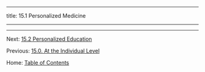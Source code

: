 ----------

title: 15.1 Personalized Medicine

----------



--------

Next: [15.2 Personalized Education](15.2_personalized_education.md)

Previous: [15.0. At the Individual Level](15.0_at_the_individual_level.md)

Home: [Table of Contents](../README.md)
